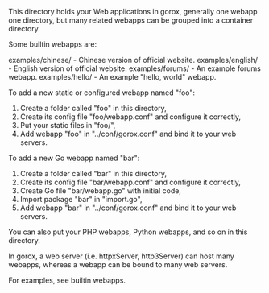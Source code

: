 This directory holds your Web applications in gorox, generally one webapp one
directory, but many related webapps can be grouped into a container directory.

Some builtin webapps are:

  examples/chinese/    - Chinese version of official website.
  examples/english/    - English version of official website.
  examples/forums/     - An example forums webapp.
  examples/hello/      - An example "hello, world" webapp.

To add a new static or configured webapp named "foo":

  1. Create a folder called "foo" in this directory,
  2. Create its config file "foo/webapp.conf" and configure it correctly,
  3. Put your static files in "foo/",
  4. Add webapp "foo" in "../conf/gorox.conf" and bind it to your web servers.

To add a new Go webapp named "bar":

  1. Create a folder called "bar" in this directory,
  2. Create its config file "bar/webapp.conf" and configure it correctly,
  3. Create Go file "bar/webapp.go" with initial code,
  4. Import package "bar" in "import.go",
  5. Add webapp "bar" in "../conf/gorox.conf" and bind it to your web servers.

You can also put your PHP webapps, Python webapps, and so on in this directory.

In gorox, a web server (i.e. httpxServer, http3Server) can host many webapps,
whereas a webapp can be bound to many web servers.

For examples, see builtin webapps.
